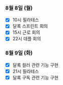 ### 8월 8일 (월)
- [x] 10시 필라테스
- [x] 달록 스프린트 회의
- [x] 15시 근로 회의
- [x] 22시 데플 회의

### 8월 9일 (화)
- [x] 달록 컬러 관련 기능 구현
- [x] 21시 필라테스
- [x] 달록 구독 관련 기능 구현
